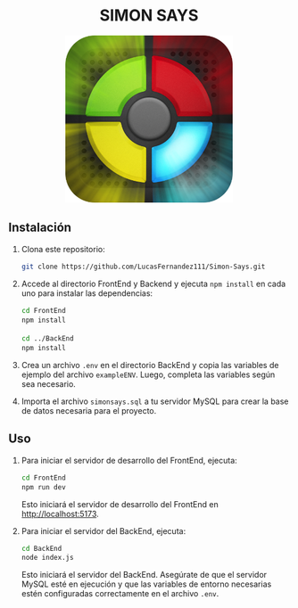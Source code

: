 <h1 align="center">SIMON SAYS</h1>

<p align="center">
  <img src="./FrondEnd/src/assets/logoGame.png" width="300 alt="img-simonsays">
</p>

## Instalación

1. Clona este repositorio:

   ```bash
   git clone https://github.com/LucasFernandez111/Simon-Says.git
   ```

2. Accede al directorio FrontEnd y Backend y ejecuta `npm install` en cada uno para instalar las dependencias:

   ```bash
   cd FrontEnd
   npm install

   cd ../BackEnd
   npm install
   ```

3. Crea un archivo `.env` en el directorio BackEnd y copia las variables de ejemplo del archivo `exampleENV`. Luego, completa las variables según sea necesario.

4. Importa el archivo `simonsays.sql` a tu servidor MySQL para crear la base de datos necesaria para el proyecto.

## Uso

1. Para iniciar el servidor de desarrollo del FrontEnd, ejecuta:

   ```bash
   cd FrontEnd
   npm run dev
   ```

   Esto iniciará el servidor de desarrollo del FrontEnd en [http://localhost:5173](http://localhost:5173).

2. Para iniciar el servidor del BackEnd, ejecuta:

   ```bash
   cd BackEnd
   node index.js
   ```

   Esto iniciará el servidor del BackEnd. Asegúrate de que el servidor MySQL esté en ejecución y que las variables de entorno necesarias estén configuradas correctamente en el archivo `.env`.
